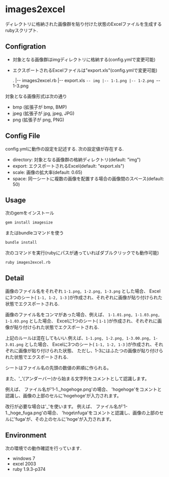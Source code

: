 images2excel
============

ディレクトリに格納された画像群を貼り付けた状態のExcelファイルを生成するrubyスクリプト.


Configration
--------

* 対象となる画像群はimgディレクトリに格納する(config.ymlで変更可能)
* エクスポートされるExcelファイルは"export.xls"(config.ymlで変更可能)

    .
    |-- images2excel.rb
    |-- export.xls
    `-- img
        |-- 1-1.png
        |-- 1-2.png
        `-- 1-3.png

対象となる画像形式は次の通り

* bmp (拡張子が bmp, BMP)
* jpeg (拡張子が jpg, jpeg, JPG)
* png  (拡張子が png, PNG)


Config File
-----------

config.ymlに動作の設定を記述する.
次の設定値が存在する.

* directory: 対象となる画像群の格納ディレクトリ(default: "img")
* export: エクスポートされるExcel(default: "export.xls")
* scale: 画像の拡大率(default: 0.65)
* space: 同一シートに複数の画像を配置する場合の画像間のスペース(default: 50)



Usage
-----

次のgemをインストール

```sh
gem install imagesize
```

またはbundleコマンドを使う

```sh
bundle install
```

次のコマンドを実行(rubyにパスが通っていればダブルクリックでも動作可能)

```sh
ruby images2excel.rb
```


Detail
------

画像のファイル名をそれぞれ `1-1.png, 1-2.png, 1-3.png` とした場合、
Excelに3つのシート( `1-1, 1-2, 1-3` )が作成され、それぞれに画像が貼り付けられた状態でエクスポートされる.

画像のファイル名をコンマがあった場合、例えば、 `1-1.01.png, 1-1.03.png, 1-1.03.png` とした場合、
Excelに1つのシート( `1-1` )が作成され、それぞれに画像が貼り付けられた状態でエクスポートされる.

上記のルールは混在してもいい.例えば、`1-1.png, 1-2.png, 1-3.00.png, 1-3.01.png` とした場合、
Excelに3つのシート( `1-1, 1-2, 1-3` )が作成され、それぞれに画像が貼り付けられた状態、
ただし、1-3にはふたつの画像が貼り付けられた状態でエクスポートされる.


シートはファイル名の先頭の数値の昇順に作られる。


また、'_'(アンダーバー)から始まる文字列をコメントとして認識します。

例えば、 ファイル名が'1-1._hogehoge.png'の場合、
'hogehoge'をコメントと認識し、画像の上部のセルに'hogehoge'が入力されます。

改行が必要な場合は'_'を使います。
例えば、 ファイル名が'1-1._hoge_fuga.png'の場合、
'hoge\nfuga'をコメントと認識し、画像の上部のセルに'fuga'が、その上のセルに'hoge'が入力されます。



Environment
-----------

次の環境での動作確認を行っています.

* windows 7
* excel 2003
* ruby 1.9.3-p374

